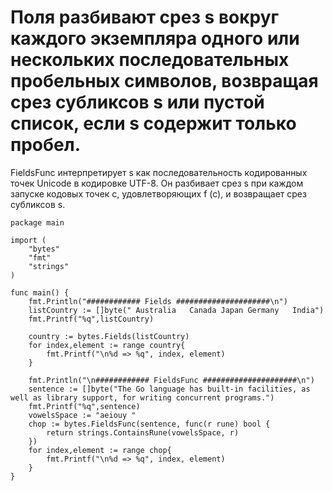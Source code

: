 # Поля разбивают срез s вокруг каждого экземпляра одного или нескольких последовательных пробельных символов, возвращая срез субликсов s или пустой список, если s содержит только пробел.
FieldsFunc интерпретирует s как последовательность кодированных точек Unicode в кодировке UTF-8. Он разбивает срез s при каждом запуске кодовых точек c, удовлетворяющих f (c), и возвращает срез субликсов s.

```golang
package main
 
import (
    "bytes"
    "fmt"
    "strings"  
)
 
func main() {
    fmt.Println("############ Fields #####################\n")
    listCountry := []byte(" Australia   Canada Japan Germany   India")
    fmt.Printf("%q",listCountry)
     
    country := bytes.Fields(listCountry)    
    for index,element := range country{
        fmt.Printf("\n%d => %q", index, element)
    }   
     
    fmt.Println("\n############ FieldsFunc #####################\n")
    sentence := []byte("The Go language has built-in facilities, as well as library support, for writing concurrent programs.")
    fmt.Printf("%q",sentence)
    vowelsSpace := "aeiouy "
    chop := bytes.FieldsFunc(sentence, func(r rune) bool {
        return strings.ContainsRune(vowelsSpace, r)
    })
    for index,element := range chop{
        fmt.Printf("\n%d => %q", index, element)
    }   
}
```
